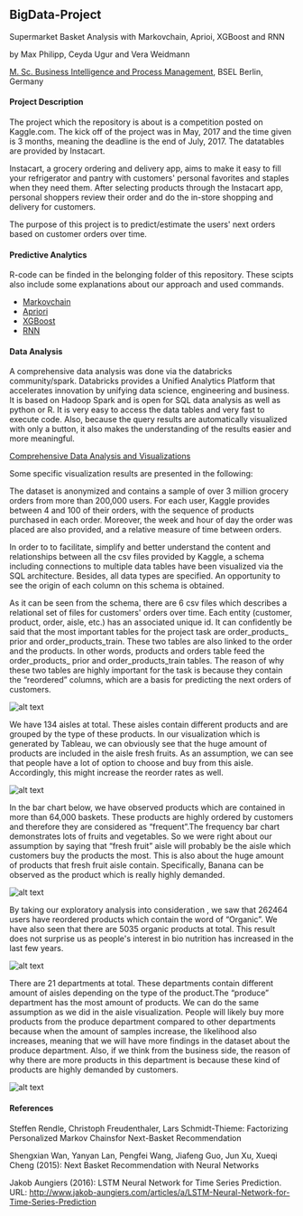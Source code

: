 ## BigData-Project
Supermarket Basket Analysis with Markovchain, Aprioi, XGBoost and RNN

by Max Philipp, Ceyda Ugur and Vera Weidmann

[M. Sc. Business Intelligence and Process Management](http://www.master-bipm.de/), BSEL Berlin, Germany


#### Project Description
The project which the repository is about is a competition posted on Kaggle.com. The kick off of the project was in May, 2017 and the time given is 3 months, meaning the deadline is the end of July, 2017. The datatables are provided by Instacart.

Instacart, a grocery ordering and delivery app, aims to make it easy to fill your refrigerator and pantry with customers' personal favorites and staples when they need them.
After selecting products through the Instacart app, personal shoppers review their order and do the in-store shopping and delivery for customers.

The purpose of this project is to predict/estimate the users' next orders based on customer orders over time.

#### Predictive Analytics

R-code can be finded in the belonging folder of this repository. These scipts also include some explanations about our approach and used commands. 

* [Markovchain](https://github.com/vhwr/bigdataproject/tree/master/01_Markovchain) 
* [Apriori](https://github.com/vhwr/bigdataproject/tree/master/02_Apriori) 
* [XGBoost](https://github.com/vhwr/bigdataproject/tree/master/03_XGBoost) 
* [RNN]() 

#### Data Analysis

A comprehensive data analysis was done via the databricks community/spark. Databricks provides a Unified Analytics Platform that accelerates innovation by unifying data science, engineering and business. It is based on Hadoop Spark and is open for SQL data analysis as well as python or R. It is very easy to access the data tables and very fast to execute code. Also, because the query results are automatically visualized with only a button, it also makes the understanding of the results easier and more meaningful.

[Comprehensive Data Analysis and Visualizations](https://databricks-prod-cloudfront.cloud.databricks.com/public/4027ec902e239c93eaaa8714f173bcfc/965669072922023/2504003521005749/6498339080666324/latest.html)

Some specific visualization results are presented in the following: 

The dataset is anonymized and contains a sample of over 3 million grocery orders from more than 200,000 users. For each user, Kaggle provides between 4 and 100 of their orders, with the sequence of products purchased in each order. Moreover, the week and hour of day the order was placed are also provided, and a relative measure of time between orders.

In order to to facilitate, simplify and better understand the content and relationships between all the csv files provided by Kaggle, a schema including connections to multiple data tables have been visualized via the SQL architecture. Besides, all data types are specified. An opportunity to see the origin of each column on this schema is obtained.

As it can be seen from the schema, there are 6 csv files which describes a relational set of files for customers' orders over time. Each entity (customer, product, order, aisle, etc.) has an associated unique id. It can confidently be said that the most important tables for the project task are order_products_ prior and order_products_train. These two tables are also linked to the order and the products. In other words, products and orders table feed the order_products_ prior and order_products_train tables. The reason of why these two tables are highly important for the task is because  they contain the “reordered” columns, which are a basis for predicting the next orders of customers.

![alt text](https://github.com/vhwr/bigdataproject/blob/master/10_Pictures/schema.PNG)

We have 134 aisles at total. These aisles contain different products and are grouped by the type of these products. In our visualization which is generated by Tableau, we can obviously see that the huge amount of products are included in the aisle fresh fruits. As an assumption, we can see that people have a lot of option to choose and buy from this aisle. Accordingly, this might increase the reorder rates as well.

![alt text](https://github.com/vhwr/bigdataproject/blob/master/10_Pictures/databig.png)


In the bar chart below, we have observed products which are contained in more than 64,000 baskets. These products are highly ordered by customers and therefore they are considered as “frequent”.The frequency bar chart demonstrates lots of fruits and vegetables. So we  were right about our assumption by saying that “fresh fruit” aisle will probably be the aisle which customers buy the products the most. This is also about the huge amount of products that fresh fruit aisle contain. Specifically, Banana can be observed as the product which is really highly demanded.


![alt text](https://github.com/vhwr/bigdataproject/blob/master/10_Pictures/s.png)


By taking our exploratory analysis into consideration , we saw that 262464 users have reordered products which contain the word of “Organic”. We have also seen that there are 5035 organic products at total. This result does not surprise us as people's interest in bio nutrition has increased in the last few years.

![alt text](https://github.com/vhwr/bigdataproject/blob/master/10_Pictures/wordcloud.png)


There are 21 departments at total. These departments contain different amount of aisles depending on the type of the product.The “produce” department has the most amount of products. We can do the same assumption as we did in the aisle visualization. People will likely buy more products from the produce department compared to other departments because when the amount of samples increase, the likelihood also increases, meaning that we will have more findings in the dataset about the produce department. Also, if we think from the business side, the reason of why there are more products in this department is because these kind of products are highly demanded by customers.

![alt text](https://github.com/vhwr/bigdataproject/blob/master/10_Pictures/image.png)


#### References

Steffen Rendle, Christoph Freudenthaler, Lars Schmidt-Thieme: Factorizing Personalized Markov Chainsfor Next-Basket Recommendation

Shengxian Wan, Yanyan Lan, Pengfei Wang, Jiafeng Guo, Jun Xu, Xueqi Cheng (2015): Next Basket Recommendation with Neural Networks

Jakob Aungiers (2016): LSTM Neural Network for Time Series Prediction. URL: http://www.jakob-aungiers.com/articles/a/LSTM-Neural-Network-for-Time-Series-Prediction

